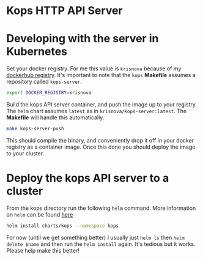 # Kops HTTP API Server

# Developing with the server in Kubernetes

Set your docker registry. For me this value is `krisnova` because of my [dockerhub registry](https://hub.docker.com/r/krisnova/kops-server).
It's important to note that the `kops` **Makefile** assumes a repository called `kops-server`.

```bash
export DOCKER_REGISTRY=krisnova
```

Build the kops API server container, and push the image up to your registry. The `helm` chart assumes `latest` as in `krisnova/kops-server:latest`.
The **Makefile** will handle this automatically.

```bash
make kops-server-push
```

This should compile the binary, and conveniently drop it off in your docker registry as a container image.
Once this done you should deploy the image to your cluster.

# Deploy the kops API server to a cluster

From the kops directory run the following `helm` command. More information on `helm` can be found [here](https://github.com/kubernetes/helm)

```bash
helm install charts/kops --namespace kops
```

For now (until we get something better) I usually just `helm ls` then `helm delete $name` and then run the `helm install` again. It's tedious but it works. Please help make this better!
